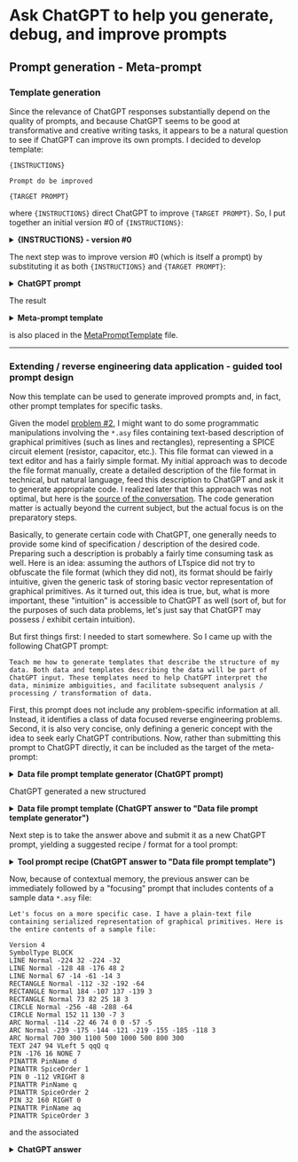 # Ask ChatGPT to help you generate, debug, and improve prompts

## Prompt generation - Meta-prompt

### Template generation

Since the relevance of ChatGPT responses substantially depend on the quality of prompts, and because ChatGPT seems to be good at  transformative and creative writing tasks, it appears to be a natural question to see if ChatGPT can improve its own prompts. I decided to develop template:

```
{INSTRUCTIONS}

Prompt do be improved

{TARGET PROMPT}
```

where `{INSTRUCTIONS}` direct ChatGPT to improve `{TARGET PROMPT}`. So, I put together an initial version #0 of `{INSTRUCTIONS}`:

<details>
<summary><b>{INSTRUCTIONS} - version #0</b></summary>  

```
Help me improve the following ChatGPT prompt. I want to make sure that I
- communicate my task / question / request to ChatGPT as clear as possible;
- resolve any ambiguities;
- provide sufficient details to generate a relevant answer;
- encourage ChatGPT to ask clarifying questions to further improve results;
- instruct ChatGPT to re-read the prompt and reflect on it before producing the answer to see if the question may include issues that make the question unanswerable directly, such as:
    - false premises / factual errors (misleading or loaded questions),
      Example: "Why are all cats black?"
      Example:  "Who was the first person to land on Mars?"
    - logical fallacies / contradictions,
      Example: "What kind of triangle has two right angles?"
    - insufficient information / lack of details or scope,
      Example: "Explain everything about physics."
    - vague or ambiguous information
      Example: "What is the best?"
    - nonsensical constructs
      Example: "What is the square root of happiness?"
- instruct ChatGPT to provide feedback / reflection on the problematic question instead of trying to generate a direct answer.
```  
</details>

The next step was to improve version #0 (which is itself a prompt) by substituting it as both `{INSTRUCTIONS}` and `{TARGET PROMPT}`:

<details>
<summary><b>ChatGPT prompt</b></summary>  
Help me improve the following ChatGPT prompt. I want to make sure that I
- communicate my task / question / request to ChatGPT as clear as possible;
- resolve any ambiguities;
- provide sufficient details to generate a relevant answer;
- encourage ChatGPT to ask clarifying questions to further improve results;
- instruct ChatGPT to re-read the prompt and reflect on it before producing the answer to see if the question may include issues that make the question unanswerable directly, such as:
    - false premises / factual errors (misleading or loaded questions),
      Example: "Why are all cats black?"
      Example:  "Who was the first person to land on Mars?"
    - logical fallacies / contradictions,
      Example: "What kind of triangle has two right angles?"
    - insufficient information / lack of details or scope,
      Example: "Explain everything about physics."
    - vague or ambiguous information
      Example: "What is the best?"
    - nonsensical constructs
      Example: "What is the square root of happiness?"
- instruct ChatGPT to provide feedback / reflection on the problematic question instead of trying to generate a direct answer.

#### Prompt to be improved

Help me improve the following ChatGPT prompt. I want to make sure that I
- communicate my task / question / request to ChatGPT as clear as possible;
- resolve any ambiguities;
- provide sufficient details to generate a relevant answer;
- encourage ChatGPT to ask clarifying questions to further improve results;
- instruct ChatGPT to re-read the prompt and reflect on it before producing the answer to see if the question may include issues that make the question unanswerable directly, such as:
    - false premises / factual errors (misleading or loaded questions),
      Example: "Why are all cats black?"
      Example:  "Who was the first person to land on Mars?"
    - logical fallacies / contradictions,
      Example: "What kind of triangle has two right angles?"
    - insufficient information / lack of details or scope,
      Example: "Explain everything about physics."
    - vague or ambiguous information
      Example: "What is the best?"
    - nonsensical constructs
      Example: "What is the square root of happiness?"
- instruct ChatGPT to provide feedback / reflection on the problematic question instead of trying to generate a direct answer.
</details>

The result

<details>
<summary><b>Meta-prompt template</b></summary>  

Help me improve this ChatGPT prompt ("Prompt to be improved" below) to ensure it achieves the following objectives:

1. **Clarity of Task or Request:**   
    - Clearly communicate the intended task, question, or request to ChatGPT in a precise and unambiguous manner.
2. **Resolution of Ambiguities:**
    - Eliminate potential misunderstandings by providing all necessary context, details, and scope to support a relevant and specific response.
3. **Detailed Input:**
    - Include sufficient information to guide ChatGPT’s response effectively, minimizing the need for assumptions or misinterpretation.
4. **Encouragement for Clarification:**
    - Prompt ChatGPT to ask clarifying questions if the input is incomplete, unclear, or likely to lead to suboptimal results.
5. **Re-Reading and Reflection:**
    - Instruct ChatGPT to carefully re-read the prompt before answering, ensuring it identifies and reflects on issues that could impede a direct or meaningful response. These issues may include:
        - **False Premises or Factual Errors:**  
            Examples:
            - "Why are all cats black?" (Incorrect assumption)
            - "Who was the first person to land on Mars?" (Factually incorrect event)
        - **Logical Fallacies or Contradictions:**  
            Example: "What kind of triangle has two right angles?" (Geometric impossibility)
        - **Insufficient Details or Scope:**  
            Example: "Explain everything about physics." (Overly broad)
        - **Vague or Ambiguous Information:**  
            Example: "What is the best?" (Unclear criteria)
        - **Nonsensical Constructs:**  
            Example: "What is the square root of happiness?" (Conceptual inconsistency)
6. **Feedback on Problematic Questions:**
    - Instruct ChatGPT to provide constructive feedback or reflection on problematic aspects of the prompt instead of attempting to generate a direct answer when such issues are detected.

**Final Request:** Please ensure the improved version of this prompt is optimized to encourage thoughtful, structured, and actionable responses from ChatGPT. Provide feedback on whether this revised version meets the stated objectives or suggest further refinements to improve it.

#### Prompt to be improved

`{TARGET PROMPT}`
</details>

 is also placed in the [MetaPromptTemplate] file.

---

### Extending / reverse engineering data application - guided tool prompt design

Now this template can be used to generate improved prompts and, in fact, other prompt templates for specific tasks.

Given the model [problem #2][], I might want to do some programmatic manipulations involving the `*.asy` files containing text-based description of graphical primitives (such as lines and rectangles), representing a SPICE circuit element (resistor, capacitor, etc.). This file format can viewed in a text editor and has a fairly simple format. My initial approach was to decode the file format manually, create a detailed description of the file format in technical, but natural language, feed this description to ChatGPT and ask it to generate appropriate code. I realized later that this approach was not optimal, but here is the [source of the conversation][Graphical Primitives Design]. The code generation matter is actually beyond the current subject, but the actual focus is on the preparatory steps.

Basically, to generate certain code with ChatGPT, one generally needs to provide some kind of specification / description of the desired code. Preparing such a description is probably a fairly time consuming task as well. Here is an idea: assuming the authors of LTspice did not try to obfuscate the file format (which they did not), its format should be fairly intuitive, given the generic task of storing basic vector representation of graphical primitives. As it turned out, this idea is true, but, what is more important, these "intuition" is accessible to ChatGPT as well (sort of, but for the purposes of such data problems, let's just say that ChatGPT may possess / exhibit certain intuition).

But first things first: I needed to start somewhere. So I came up with the following ChatGPT prompt:

```
Teach me how to generate templates that describe the structure of my data. Both data and templates describing the data will be part of ChatGPT input. These templates need to help ChatGPT interpret the data, minimize ambiguities, and facilitate subsequent analysis / processing / transformation of data.
```

First, this prompt does not include any problem-specific information at all. Instead, it identifies a class of data focused reverse engineering problems. Second, it is also very concise, only defining a generic concept with the idea to seek early ChatGPT contributions. Now, rather than submitting this prompt to ChatGPT directly, it can be included as the target of the meta-prompt:

<details>
<summary><b>Data file prompt template generator (ChatGPT prompt)</b></summary>  

Help me improve this ChatGPT prompt ("Prompt to be improved" below) to ensure it achieves the following objectives:

1. **Clarity of Task or Request:**   
    - Clearly communicate the intended task, question, or request to ChatGPT in a precise and unambiguous manner.
2. **Resolution of Ambiguities:**
    - Eliminate potential misunderstandings by providing all necessary context, details, and scope to support a relevant and specific response.
3. **Detailed Input:**
    - Include sufficient information to guide ChatGPT’s response effectively, minimizing the need for assumptions or misinterpretation.
4. **Encouragement for Clarification:**
    - Prompt ChatGPT to ask clarifying questions if the input is incomplete, unclear, or likely to lead to suboptimal results.
5. **Re-Reading and Reflection:**
    - Instruct ChatGPT to carefully re-read the prompt before answering, ensuring it identifies and reflects on issues that could impede a direct or meaningful response. These issues may include:
        - **False Premises or Factual Errors:**  
            Examples:
            - "Why are all cats black?" (Incorrect assumption)
            - "Who was the first person to land on Mars?" (Factually incorrect event)
        - **Logical Fallacies or Contradictions:**  
            Example: "What kind of triangle has two right angles?" (Geometric impossibility)
        - **Insufficient Details or Scope:**  
            Example: "Explain everything about physics." (Overly broad)
        - **Vague or Ambiguous Information:**  
            Example: "What is the best?" (Unclear criteria)
        - **Nonsensical Constructs:**  
            Example: "What is the square root of happiness?" (Conceptual inconsistency)
6. **Feedback on Problematic Questions:**
    - Instruct ChatGPT to provide constructive feedback or reflection on problematic aspects of the prompt instead of attempting to generate a direct answer when such issues are detected.

**Final Request:** Please ensure the improved version of this prompt is optimized to encourage thoughtful, structured, and actionable responses from ChatGPT. Provide feedback on whether this revised version meets the stated objectives or suggest further refinements to improve it.

#### Prompt to be improved

Teach me how to generate templates that describe the structure of my data. Both data and templates describing the data will be part of ChatGPT input. These templates need to help ChatGPT interpret the data, minimize ambiguities, and facilitate subsequent analysis / processing / transformation of data.

</details>

ChatGPT generated a new structured 

<details>
<summary><b>Data file prompt template (ChatGPT answer to "Data file prompt template generator")</b></summary>  

Teach me how to create templates that effectively describe the structure of my data for use in ChatGPT inputs. These templates should achieve the following:

1. **Clarity and Precision:**
   - Clearly define the structure, format, and content of the data, ensuring that ChatGPT can interpret it without ambiguity.
   - Include examples of both the data and corresponding templates to illustrate the intended structure and purpose.

2. **Minimization of Ambiguities:**
   - Anticipate potential misunderstandings and provide specific guidance on how to format data fields, relationships, and categories.
   - Clarify any terms, abbreviations, or domain-specific concepts used in the data or template.

3. **Optimization for Processing and Analysis:**
   - Design templates to facilitate subsequent data analysis, transformation, and processing tasks.  
   - Ensure that the templates are adaptable to various scenarios and maintain consistency across different data inputs.

4. **Encouragement for ChatGPT Clarification:**
   - Prompt ChatGPT to ask clarifying questions if the provided data or templates are incomplete, unclear, or likely to lead to errors in interpretation or processing.

5. **Critical Review and Reflection:**
   - Request ChatGPT to carefully review the templates and data structure, ensuring they meet the stated objectives and identifying any potential issues. Such issues may include:
       - Ambiguities or insufficient details in the data description.
       - Logical inconsistencies or conflicting instructions.
       - Overly broad or vague template fields.
       - Examples or use cases that do not align with the intended structure.

6. **Feedback and Suggestions for Improvement:**
   - Instruct ChatGPT to provide constructive feedback on the templates and suggest ways to improve clarity, functionality, or adaptability for various use cases.

**Additional Context:** 
Provide guidance on how to:
   - Define hierarchical relationships in the data.
   - Specify optional and required fields.
   - Address data types (e.g., text, numbers, dates).
   - Include metadata or annotations to enhance interpretability.

**Final Request:** Please ensure the resulting instructions and templates are actionable, clear, and suitable for use in different contexts. Reflect on whether the guidance provided meets these criteria and suggest refinements where necessary.

---

</details>

Next step is to take the answer above and submit it as a new ChatGPT prompt, yielding a suggested recipe / format for a tool prompt:

<details>
<summary><b>Tool prompt recipe (ChatGPT answer to "Data file prompt template")</b></summary>  

To create templates that effectively describe the structure of your data for use in ChatGPT inputs, follow these comprehensive steps. Each step ensures clarity, minimizes ambiguities, optimizes processing, and encourages critical reflection and improvement.

---
#### **Step 1: Define a General Template Framework**
A general template structure should include the following:
1. **Title/Name:** A brief, descriptive name for the template.
2. **Purpose:** A short explanation of the template's intended use.
3. **Field Definitions:** Clearly define each field, including:
   - **Name**
   - **Description**
   - **Data Type** (e.g., text, number, date)
   - **Format** (if applicable, e.g., `YYYY-MM-DD` for dates)
   - **Required/Optional** Status
4. **Relationships and Hierarchies:** Indicate any relationships between fields.
5. **Examples:** Provide well-structured examples to clarify how data should look.
6. **Clarifications and Notes:** Address potential ambiguities or edge cases.
7. **Feedback Prompts:** Include explicit instructions for ChatGPT to identify potential issues or suggest improvements.

---
#### **Step 2: Template Example**
##### Template Name: **Customer Profile Data**
**Purpose:** This template defines the structure for storing customer information to enable personalized recommendations.

---
##### **Field Definitions:**

| **Field**         | **Description**                        | **Data Type** | **Format**         | **Required** |
| ----------------- | -------------------------------------- | ------------- | ------------------ | ------------ |
| `CustomerID`      | A unique identifier for the customer   | Integer       | N/A                | Yes          |
| `FirstName`       | Customer's first name                  | Text          | N/A                | Yes          |
| `LastName`        | Customer's last name                   | Text          | N/A                | Yes          |
| `Email`           | Customer's email address               | Text          | Valid email format | Yes          |
| `DateOfBirth`     | Customer's date of birth               | Date          | `YYYY-MM-DD`       | Optional     |
| `PurchaseHistory` | List of past purchases by the customer | Array         | See nested format  | Optional     |
| `VIPStatus`       | Whether the customer is a VIP          | Boolean       | `true` or `false`  | Optional     |

---
##### **Relationships and Hierarchies:**
- The `PurchaseHistory` field contains a nested structure:
    - Each entry includes:
      - `PurchaseID` (Integer): Unique ID for the purchase.
      - `Date` (Date): Date of purchase in `YYYY-MM-DD` format.
      - `Amount` (Float): Total amount spent.

---
##### **Examples:**

**Input Example 1 (Complete Data):**
```json
{
  "CustomerID": 12345,
  "FirstName": "John",
  "LastName": "Doe",
  "Email": "john.doe@example.com",
  "DateOfBirth": "1985-06-15",
  "PurchaseHistory": [
    {
      "PurchaseID": 9876,
      "Date": "2023-07-12",
      "Amount": 129.99
    },
    {
      "PurchaseID": 9877,
      "Date": "2023-08-02",
      "Amount": 79.50
    }
  ],
  "VIPStatus": true
}
```

**Input Example 2 (Minimal Data):**
```json
{
  "CustomerID": 67890,
  "FirstName": "Jane",
  "LastName": "Smith",
  "Email": "jane.smith@example.com"
}
```

---
##### **Clarifications and Notes:**
- `CustomerID` must always be unique.
- Ensure emails are validated before input.
- If `DateOfBirth` is omitted, age-related recommendations will not be possible.
- For `PurchaseHistory`, omit the field entirely if there are no purchases.

---
##### **Feedback Prompts for ChatGPT:**
1. Are there any ambiguous fields in this template?
2. Is the nested structure for `PurchaseHistory` clear and practical for analysis?
3. Do the examples align with the field definitions and purpose of the template?
4. Are there potential improvements for adaptability across different domains?

---
#### **Step 3: Anticipate Potential Ambiguities**
To minimize confusion:
- Clearly specify optional vs. required fields.
- Define data types and formats explicitly.
- Explain hierarchical relationships in detail.
- Provide notes on domain-specific terms or abbreviations (e.g., VIP, Array).

---
#### **Step 4: Optimize for Processing and Analysis**
- Ensure fields are standardized for easy parsing (e.g., use ISO formats for dates).
- Use consistent naming conventions.
- Include metadata if necessary (e.g., `CreatedBy`, `LastUpdated`).

---
#### **Step 5: Critical Review**
**Checklist for Review:**
- Are all fields clearly defined?
- Do examples match the intended format?
- Are edge cases accounted for (e.g., missing data)?
- Is the structure optimized for the intended purpose?

---
#### **Step 6: Request Feedback from ChatGPT**
Use prompts to get ChatGPT’s insights:
- "Does this template sufficiently clarify the data structure?"
- "What improvements can you suggest for these examples?"
- "Are there any logical inconsistencies in the template?"

---
#### **Step 7: Iterative Refinement**
Refine the template based on feedback and ensure it’s adaptable for new scenarios or datasets.

</details>

Now, because of contextual memory, the previous answer can be immediately followed by a "focusing" prompt that includes contents of a sample data `*.asy` file:

```
Let's focus on a more specific case. I have a plain-text file containing serialized representation of graphical primitives. Here is the entire contents of a sample file:

Version 4
SymbolType BLOCK
LINE Normal -224 32 -224 -32
LINE Normal -128 48 -176 48 2
LINE Normal 67 -14 -61 -14 3
RECTANGLE Normal -112 -32 -192 -64
RECTANGLE Normal 184 -107 137 -139 3
RECTANGLE Normal 73 82 25 18 3
CIRCLE Normal -256 -48 -288 -64
CIRCLE Normal 152 11 130 -7 3
ARC Normal -114 -22 46 74 0 0 -57 -5
ARC Normal -239 -175 -144 -121 -219 -155 -185 -118 3
ARC Normal 700 300 1100 500 1000 500 800 300
TEXT 247 94 VLeft 5 qqQ q
PIN -176 16 NONE 7
PINATTR PinName d
PINATTR SpiceOrder 1
PIN 0 -112 VRIGHT 8
PINATTR PinName q
PINATTR SpiceOrder 2
PIN 32 160 RIGHT 0
PINATTR PinName aq
PINATTR SpiceOrder 3
```

and the associated 

<details>
<summary><b>ChatGPT answer</b></summary>

To effectively parse and work with the serialized graphical primitives from your plain-text file, we can design a template that meets your needs for clarity, precision, and adaptability. Here’s how you can structure your data template:

---
#### **Template Name:** Serialized Graphical Primitives

**Purpose:** This template describes the structure of a plain-text file representing graphical primitives. It ensures accurate parsing and facilitates analysis, transformation, or rendering of the primitives.

---
#### **Field Definitions:**

| **Field**    | **Description**                                                                    | **Data Type**      | **Format**                                                 | **Required** |
| ------------ | ---------------------------------------------------------------------------------- | ------------------ | ---------------------------------------------------------- | ------------ |
| `Version`    | The version of the serialized file format                                          | Integer            | A single integer (e.g., `Version 4`)                       | Yes          |
| `SymbolType` | Specifies the type of symbol                                                       | Text               | A single keyword following `SymbolType` (e.g., `BLOCK`)    | Yes          |
| `Primitive`  | The graphical primitive (e.g., `LINE`, `RECTANGLE`, `CIRCLE`, etc.)                | Text               | A line starting with the primitive type                    | Yes          |
| `Attributes` | Specific attributes of each primitive, defined in a space-separated format         | Mixed              | Attributes vary based on primitive type                    | Yes          |
| `TEXT`       | Text-based primitive with position, alignment, and content                         | Text + Coordinates | Format: `TEXT <x> <y> <Alignment> <Size> <Content>`        | Optional     |
| `PIN`        | Describes connection points, with position, orientation, and additional attributes | Text + Coordinates | Format: `PIN <x> <y> <Orientation> <ElectricalAttributes>` | Optional     |
| `PINATTR`    | Attributes for the previous PIN                                                    | Key-Value Pair     | Format: `PINATTR <AttributeName> <Value>`                  | Optional     |

---

#### **Details for Key Primitives:**

##### 1. **LINE**
   - **Format:** `LINE <Style> <x1> <y1> <x2> <y2> [<Width>]`
   - **Fields:**
     - `Style`: Line style, e.g., `Normal`
     - `x1, y1, x2, y2`: Start and end coordinates (integer)
     - `Width`: Optional width of the line
##### 2. **RECTANGLE**
   - **Format:** `RECTANGLE <Style> <x1> <y1> <x2> <y2> [<LineWidth>]`
   - **Fields:**
     - `Style`: Rectangle style, e.g., `Normal`
     - `x1, y1, x2, y2`: Two opposite corners (integer)
     - `LineWidth`: Optional line thickness
##### 3. **CIRCLE**
   - **Format:** `CIRCLE <Style> <x1> <y1> <x2> <y2> [<LineWidth>]`
   - **Fields:**
     - `Style`: Circle style, e.g., `Normal`
     - `x1, y1`: Center coordinates
     - `x2, y2`: A point on the circumference
     - `LineWidth`: Optional line thickness
##### 4. **ARC**
   - **Format:** `ARC <Style> <x1> <y1> <x2> <y2> <cx1> <cy1> <cx2> <cy2> [<LineWidth>]`
   - **Fields:**
     - `Style`: Arc style, e.g., `Normal`
     - `x1, y1`: Start point
     - `x2, y2`: End point
     - `cx1, cy1, cx2, cy2`: Control points for the curve
     - `LineWidth`: Optional line thickness
##### 5. **TEXT**
   - **Format:** `TEXT <x> <y> <Alignment> <FontSize> <Content>`
   - **Fields:**
     - `x, y`: Coordinates of the text position
     - `Alignment`: Alignment of the text, e.g., `VLeft`, `VRight`
     - `FontSize`: Size of the text
     - `Content`: The actual text string
##### 6. **PIN**
   - **Format:** `PIN <x> <y> <Orientation> <ElectricalAttributes>`
   - **Fields:**
     - `x, y`: Coordinates of the pin
     - `Orientation`: Direction of the pin, e.g., `RIGHT`, `VRIGHT`
     - `ElectricalAttributes`: Electrical properties, such as `NONE`
##### 7. **PINATTR**
   - **Format:** `PINATTR <AttributeName> <Value>`
   - **Fields:**
     - `AttributeName`: Name of the attribute, e.g., `PinName`
     - `Value`: Value assigned to the attribute

---
#### **Examples:**

##### Complete File Example:
```plaintext
Version 4
SymbolType BLOCK
LINE Normal -224 32 -224 -32
LINE Normal -128 48 -176 48 2
RECTANGLE Normal -112 -32 -192 -64
CIRCLE Normal -256 -48 -288 -64
ARC Normal -114 -22 46 74 0 0 -57 -5
TEXT 247 94 VLeft 5 qqQ q
PIN -176 16 NONE 7
PINATTR PinName d
PINATTR SpiceOrder 1
```
##### Explanation of Example:
- **Header Fields:** `Version 4`, `SymbolType BLOCK` define the format version and symbol type.
- **LINE Primitive:** A normal line from (-224, 32) to (-224, -32).
- **RECTANGLE Primitive:** A rectangle spanning two opposite corners (-112, -32) and (-192, -64).
- **TEXT Primitive:** Text at (247, 94) aligned vertically left, font size 5, with content `qqQ q`.
- **PIN and PINATTR:** A pin at (-176, 16) with no electrical attributes, followed by attributes `PinName d` and `SpiceOrder 1`.

---
#### **Feedback Prompts for ChatGPT:**
1. Are all the fields and formats clear for parsing and processing?
2. Do the examples align with the defined formats for the primitives?
3. Are there ambiguities in the way hierarchical relationships (e.g., PIN and PINATTR) are defined?
4. Are there potential improvements for adaptability to new primitives or additional attributes?

</details>



<!-- References -->

[MetaPromptTemplate]: https://github.com/pchemguy/ChatGPTExploratoryPrompting/blob/main/Technical/MetaPromptTemplate.md
[problem #2]: https://github.com/pchemguy/ChatGPTExploratoryPrompting/blob/main/README.md#2-ltspice-symbol-and-circuit-parsers
[Graphical Primitives Design]: https://chatgpt.com/share/676feb60-7df8-8004-b9e2-953d9b14f7c6